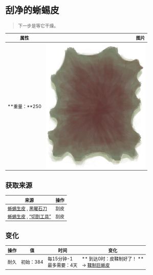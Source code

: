 # 刮净的蜥蜴皮  
> 下一步是等它干燥。  
  
  属性  |   图片   
 ----  |  ----:   
 **重量：**250  |  ![](Sprite/ReptileHideFleshed.png)   
  
## 获取来源  
来源  |  操作  
----  |  ----  
[蜥蜴生皮](SkinFreshReptile.md) , [黑曜石刀](KnifeObsidian.md)  |  刮皮  
[蜥蜴生皮](SkinFreshReptile.md) , [“切割工具”](tag_Cutter.md)  |  刮皮  
## 变化   
操作  |  值  |  时间  |  变化  
----  |  ----  |  ----  |  ----  
耐久  |  初始：384  |  每15分钟-1<br>最多需要：4天  |  ** 到达0时：皮鞣制好了！ **<br>→ [鞣制巨蜥皮](CuredSkinReptile.md)  
